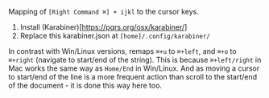 Mapping of `[Right Command ⌘] + ijkl` to the cursor keys.

1. Install (Karabiner)[https://pqrs.org/osx/karabiner/]
1. Replace this karabiner.json at `[home]/.config/karabiner/`

In contrast with Win/Linux versions, remaps `⌘+u` to `⌘+left`, and `⌘+o` to `⌘+right` (navigate to start/end of the string). This is because `⌘+left/right` in Mac works the same way as `Home/End` in Win/Linux. And as moving a cursor to start/end of the line is a more frequent action than scroll to the start/end of the document - it is done this way here too.
